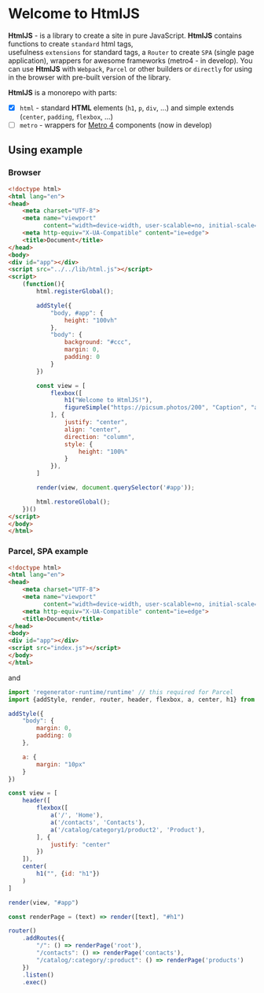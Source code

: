 # Welcome to HtmlJS

**HtmlJS** - is a library to create a site in pure JavaScript. **HtmlJS** contains functions to create `standard` html tags,  
usefulness `extensions` for standard tags, a `Router` to create `SPA` (single page application), wrappers for awesome frameworks (metro4 - in develop).
You can use **HtmlJS** with `Webpack`, `Parcel` or other builders or `directly` for using in the browser with pre-built version of the library. 

**HtmlJS** is a monorepo with parts:

- [x] `html` - standard **HTML** elements (`h1`, `p`, `div`, ...) and simple extends (`center`, `padding`, `flexbox`, ...)
- [ ] `metro` - wrappers for [Metro 4](https://metroui.org.ua) components (now in develop)

## Using example

### Browser

```html
<!doctype html>
<html lang="en">
<head>
    <meta charset="UTF-8">
    <meta name="viewport"
          content="width=device-width, user-scalable=no, initial-scale=1.0, maximum-scale=1.0, minimum-scale=1.0">
    <meta http-equiv="X-UA-Compatible" content="ie=edge">
    <title>Document</title>
</head>
<body>
<div id="app"></div>
<script src="../../lib/html.js"></script>
<script>
    (function(){
        html.registerGlobal();

        addStyle({
            "body, #app": {
                height: "100vh"
            },
            "body": {
                background: "#ccc",
                margin: 0,
                padding: 0
            }
        })

        const view = [
            flexbox([
                h1("Welcome to HtmlJS!"),
                figureSimple("https://picsum.photos/200", "Caption", "alt")
            ], {
                justify: "center",
                align: "center",
                direction: "column",
                style: {
                    height: "100%"
                }
            }),
        ]

        render(view, document.querySelector('#app'));

        html.restoreGlobal();
    })()
</script>
</body>
</html>
```

### Parcel, SPA example 
```html
<!doctype html>
<html lang="en">
<head>
    <meta charset="UTF-8">
    <meta name="viewport"
          content="width=device-width, user-scalable=no, initial-scale=1.0, maximum-scale=1.0, minimum-scale=1.0">
    <meta http-equiv="X-UA-Compatible" content="ie=edge">
    <title>Document</title>
</head>
<body>
<div id="app"></div>
<script src="index.js"></script>
</body>
</html>
```
and
```javascript
import 'regenerator-runtime/runtime' // this required for Parcel
import {addStyle, render, router, header, flexbox, a, center, h1} from "../../src"

addStyle({
    "body": {
        margin: 0,
        padding: 0
    },

    a: {
        margin: "10px"
    }
})

const view = [
    header([
        flexbox([
            a('/', 'Home'),
            a('/contacts', 'Contacts'),
            a('/catalog/category1/product2', 'Product'),
        ], {
            justify: "center"
        })
    ]),
    center(
        h1("", {id: "h1"})
    )
]

render(view, "#app")

const renderPage = (text) => render([text], "#h1")

router()
    .addRoutes({
        "/": () => renderPage('root'),
        "/contacts": () => renderPage('contacts'),
        "/catalog/:category/:product": () => renderPage('products')
    })
    .listen()
    .exec()
```